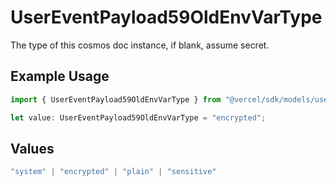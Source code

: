 # UserEventPayload59OldEnvVarType

The type of this cosmos doc instance, if blank, assume secret.

## Example Usage

```typescript
import { UserEventPayload59OldEnvVarType } from "@vercel/sdk/models/userevent.js";

let value: UserEventPayload59OldEnvVarType = "encrypted";
```

## Values

```typescript
"system" | "encrypted" | "plain" | "sensitive"
```